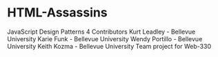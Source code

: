 # HTML-Assassins
JavaScript Design Patterns
4 Contributors
Kurt Leadley - Bellevue University
Karie Funk - Bellevue University
Wendy Portillo - Bellevue University
Keith Kozma - Bellevue University
Team project for Web-330
